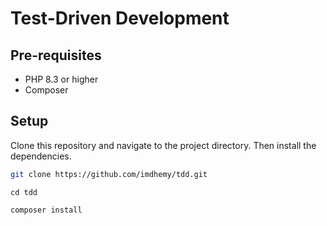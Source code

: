 # Test-Driven Development

## Pre-requisites

- PHP 8.3 or higher
- Composer

## Setup

Clone this repository and navigate to the project directory. Then install the dependencies.

```bash
git clone https://github.com/imdhemy/tdd.git
```

```
cd tdd
```

```
composer install
```
